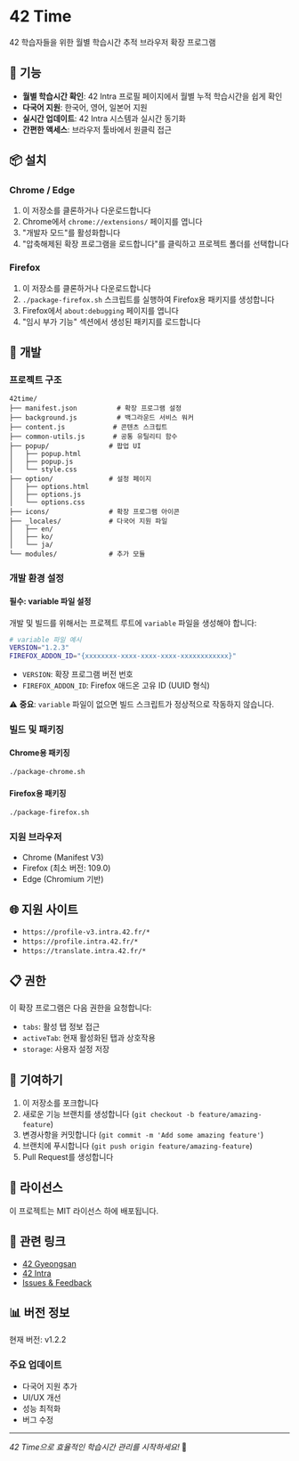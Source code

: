 # 42 Time

42 학습자들을 위한 월별 학습시간 추적 브라우저 확장 프로그램

## 🚀 기능

- **월별 학습시간 확인**: 42 Intra 프로필 페이지에서 월별 누적 학습시간을 쉽게 확인
- **다국어 지원**: 한국어, 영어, 일본어 지원
- **실시간 업데이트**: 42 Intra 시스템과 실시간 동기화
- **간편한 액세스**: 브라우저 툴바에서 원클릭 접근

## 📦 설치

### Chrome / Edge
1. 이 저장소를 클론하거나 다운로드합니다
2. Chrome에서 `chrome://extensions/` 페이지를 엽니다
3. "개발자 모드"를 활성화합니다
4. "압축해제된 확장 프로그램을 로드합니다"를 클릭하고 프로젝트 폴더를 선택합니다

### Firefox
1. 이 저장소를 클론하거나 다운로드합니다
2. `./package-firefox.sh` 스크립트를 실행하여 Firefox용 패키지를 생성합니다
3. Firefox에서 `about:debugging` 페이지를 엽니다
4. "임시 부가 기능" 섹션에서 생성된 패키지를 로드합니다

## 🔧 개발

### 프로젝트 구조
```
42time/
├── manifest.json          # 확장 프로그램 설정
├── background.js          # 백그라운드 서비스 워커
├── content.js            # 콘텐츠 스크립트
├── common-utils.js       # 공통 유틸리티 함수
├── popup/               # 팝업 UI
│   ├── popup.html
│   ├── popup.js
│   └── style.css
├── option/              # 설정 페이지
│   ├── options.html
│   ├── options.js
│   └── options.css
├── icons/               # 확장 프로그램 아이콘
├── _locales/            # 다국어 지원 파일
│   ├── en/
│   ├── ko/
│   └── ja/
└── modules/             # 추가 모듈
```

### 개발 환경 설정

#### 필수: variable 파일 설정
개발 및 빌드를 위해서는 프로젝트 루트에 `variable` 파일을 생성해야 합니다:

```bash
# variable 파일 예시
VERSION="1.2.3"
FIREFOX_ADDON_ID="{xxxxxxxx-xxxx-xxxx-xxxx-xxxxxxxxxxxx}"
```

- `VERSION`: 확장 프로그램 버전 번호
- `FIREFOX_ADDON_ID`: Firefox 애드온 고유 ID (UUID 형식)

⚠️ **중요**: `variable` 파일이 없으면 빌드 스크립트가 정상적으로 작동하지 않습니다.

### 빌드 및 패키징

#### Chrome용 패키징
```bash
./package-chrome.sh
```

#### Firefox용 패키징
```bash
./package-firefox.sh
```

### 지원 브라우저
- Chrome (Manifest V3)
- Firefox (최소 버전: 109.0)
- Edge (Chromium 기반)

## 🌐 지원 사이트

- `https://profile-v3.intra.42.fr/*`
- `https://profile.intra.42.fr/*`
- `https://translate.intra.42.fr/*`

## 📋 권한

이 확장 프로그램은 다음 권한을 요청합니다:
- `tabs`: 활성 탭 정보 접근
- `activeTab`: 현재 활성화된 탭과 상호작용
- `storage`: 사용자 설정 저장

## 🤝 기여하기

1. 이 저장소를 포크합니다
2. 새로운 기능 브랜치를 생성합니다 (`git checkout -b feature/amazing-feature`)
3. 변경사항을 커밋합니다 (`git commit -m 'Add some amazing feature'`)
4. 브랜치에 푸시합니다 (`git push origin feature/amazing-feature`)
5. Pull Request를 생성합니다

## 📝 라이선스

이 프로젝트는 MIT 라이선스 하에 배포됩니다.

## 🔗 관련 링크

- [42 Gyeongsan](https://42gyeongsan.kr/)
- [42 Intra](https://intra.42.fr/)
- [Issues & Feedback](https://github.com/your-username/42time/issues)

## 📊 버전 정보

현재 버전: v1.2.2

### 주요 업데이트
- 다국어 지원 추가
- UI/UX 개선
- 성능 최적화
- 버그 수정

---

*42 Time으로 효율적인 학습시간 관리를 시작하세요!* 🎯